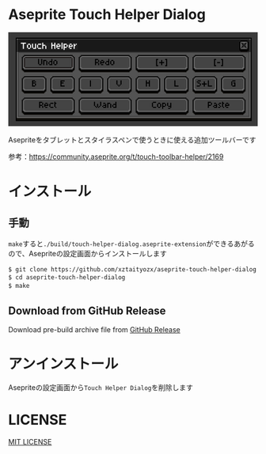 # Aseprite Touch Helper Dialog

![](./img/image.png)

Asepriteをタブレットとスタイラスペンで使うときに使える追加ツールバーです

参考：https://community.aseprite.org/t/touch-toolbar-helper/2169

# インストール

## 手動
`make`すると`./build/touch-helper-dialog.aseprite-extension`ができるあがるので、Asepriteの設定画面からインストールします

```zsh
$ git clone https://github.com/xztaityozx/aseprite-touch-helper-dialog
$ cd aseprite-touch-helper-dialog
$ make
```

## Download from GitHub Release
Download pre-build archive file from [GitHub Release](https://github.com/xztaityozx/aseprite-touch-helper-dialog/releases)

# アンインストール
Asepriteの設定画面から`Touch Helper Dialog`を削除します

# LICENSE
[MIT LICENSE](./LICENSE)
